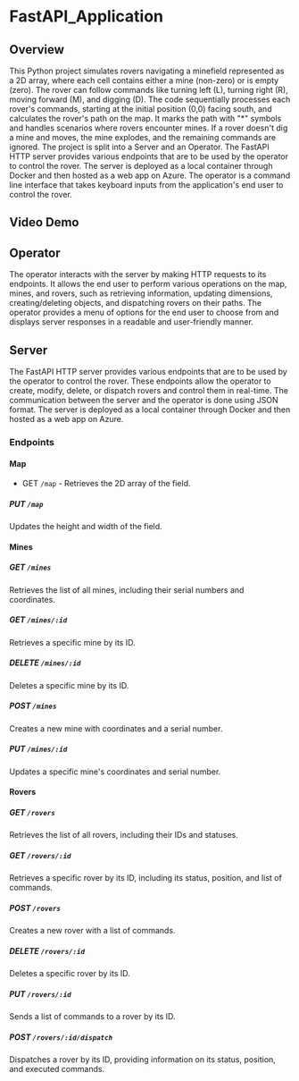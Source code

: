 # FastAPI_Application

## Overview
This Python project simulates rovers navigating a minefield represented as a 2D array, where each cell contains either a mine (non-zero) or is empty (zero). The rover can follow commands like turning left (L), turning right (R), moving forward (M), and digging (D). The code sequentially processes each rover's commands, starting at the initial position (0,0) facing south, and calculates the rover's path on the map. It marks the path with "*" symbols and handles scenarios where rovers encounter mines. If a rover doesn't dig a mine and moves, the mine explodes, and the remaining commands are ignored. The project is split into a Server and an Operator. The FastAPI HTTP server provides various endpoints that are to be used by the operator to control the rover. The server is deployed as a local container through Docker and then hosted as a web app on Azure.  The operator is a command line interface that takes keyboard inputs from the application's end user to control the rover. 

## Video Demo

## Operator
The operator interacts with the server by making HTTP requests to its endpoints. It allows the end user to perform various operations on the map, mines, and rovers, such as retrieving information, updating dimensions, creating/deleting objects, and dispatching rovers on their paths. The operator provides a menu of options for the end user to choose from and displays server responses in a readable and user-friendly manner.

## Server
The FastAPI HTTP server provides various endpoints that are to be used by the operator to control the rover. These endpoints allow the operator to create, modify, delete, or dispatch rovers and control them in real-time. The communication between the server and the operator is done using JSON format. The server is deployed as a local container through Docker and then hosted as a web app on Azure.

### Endpoints

#### Map

* GET `/map` - Retrieves the 2D array of the field.

##### PUT `/map`
Updates the height and width of the field.

#### Mines

##### GET `/mines`
Retrieves the list of all mines, including their serial numbers and coordinates.

##### GET `/mines/:id`
Retrieves a specific mine by its ID.

##### DELETE `/mines/:id`
Deletes a specific mine by its ID.

##### POST `/mines`
Creates a new mine with coordinates and a serial number.

##### PUT `/mines/:id`
Updates a specific mine's coordinates and serial number.

#### Rovers

##### GET `/rovers`
Retrieves the list of all rovers, including their IDs and statuses.

##### GET `/rovers/:id`
Retrieves a specific rover by its ID, including its status, position, and list of commands.

##### POST `/rovers`
Creates a new rover with a list of commands.

##### DELETE `/rovers/:id`
Deletes a specific rover by its ID.

##### PUT `/rovers/:id`
Sends a list of commands to a rover by its ID.

##### POST `/rovers/:id/dispatch`
Dispatches a rover by its ID, providing information on its status, position, and executed commands.
